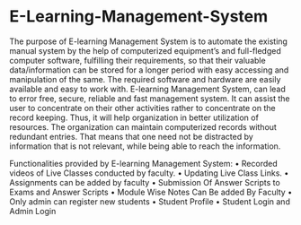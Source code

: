 # E-Learning-Management-System
The purpose of E-learning Management System is to automate the existing manual system by the help of computerized equipment’s and full-fledged computer software, fulfilling their requirements, so that their valuable data/information can be stored for a longer period with easy accessing and manipulation of the same. The required software and hardware are easily available and easy to work with. E-learning Management System, can lead to error free, secure, reliable and fast management system. It can assist the user to concentrate on their other activities rather to concentrate on the record keeping. Thus, it will help organization in better utilization of resources. The organization can maintain computerized records without redundant entries. That means that one need not be distracted by information that is not relevant, while being able to reach the information.

Functionalities provided by E-learning Management System: 
    • Recorded videos of Live Classes conducted by faculty. 
    • Updating Live Class Links. 
    • Assignments can be added by faculty
    • Submission Of Answer Scripts to Exams and Answer Scripts
    • Module Wise Notes Can Be added By Faculty 
    • Only admin can register new students 
    • Student Profile 
    • Student Login and Admin Login
